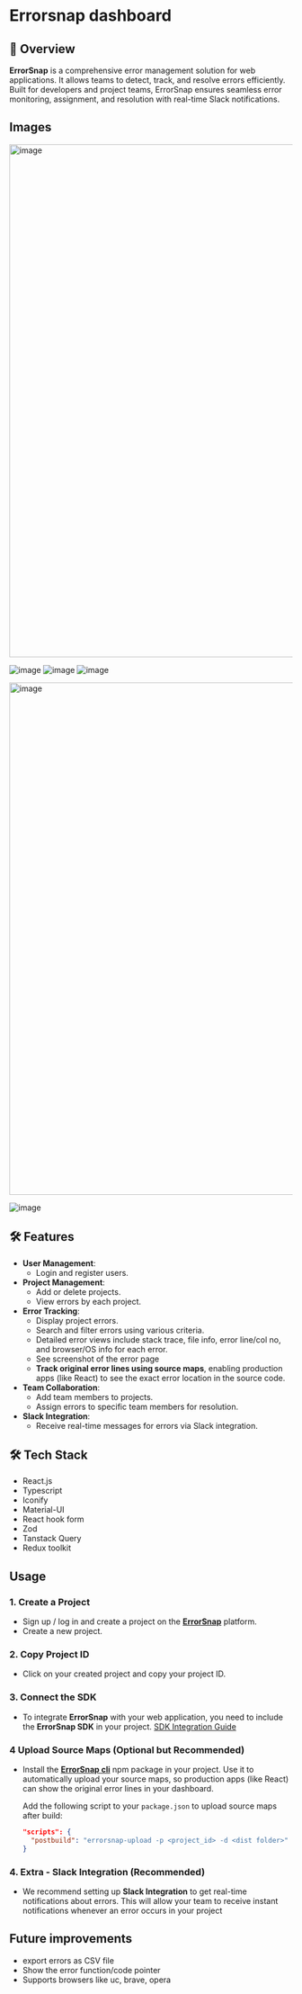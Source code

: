 # Errorsnap dashboard
## 🚀 Overview  
**ErrorSnap** is a comprehensive error management solution for web applications. It allows teams to detect, track, and resolve errors efficiently. Built for developers and project teams, ErrorSnap ensures seamless error monitoring, assignment, and resolution with real-time Slack notifications. 

## Images
<img width="1919" height="912" alt="image" src="https://github.com/user-attachments/assets/9262a7c8-b556-4020-9b00-a338bedc5d7e" />

![image](https://github.com/user-attachments/assets/00bb2b92-3c06-44c7-ae60-26bb6c3c1758)
![image](https://github.com/user-attachments/assets/5b745080-dddb-4cf9-b457-e8b81dcef9a7)
![image](https://github.com/user-attachments/assets/c9ca9498-3b68-4eed-95ca-606fb00879cf)

<img width="1919" height="911" alt="image" src="https://github.com/user-attachments/assets/cb9bcc28-e738-4287-8617-0fa985d8a4c5" />

![image](https://github.com/user-attachments/assets/6e0ab621-1d0a-4495-a1cc-c3055627aaf7)


## 🛠️ Features  
- **User Management**:  
  - Login and register users.  
- **Project Management**:  
  - Add or delete projects.  
  - View errors by each project.
- **Error Tracking**:  
  - Display project errors.
  - Search and filter errors using various criteria.  
  - Detailed error views include stack trace, file info, error line/col no, and browser/OS info for each error.
  - See screenshot of the error page
  - **Track original error lines using source maps**, enabling production apps (like React) to see the exact error location in the source code.
- **Team Collaboration**:  
  - Add team members to projects.  
  - Assign errors to specific team members for resolution.  
- **Slack Integration**:
  - Receive real-time messages for errors via Slack integration.

## 🛠️ Tech Stack
- React.js
- Typescript
- Iconify
- Material-UI
- React hook form
- Zod
- Tanstack Query
- Redux toolkit

## Usage
### 1. **Create a Project**
   - Sign up / log in and create a project on the [**ErrorSnap**](https://errorsnap.netlify.app) platform.
   - Create a new project.

### 2. **Copy Project ID**
   - Click on your created project and copy your project ID.

### 3. **Connect the SDK**
   - To integrate **ErrorSnap** with your web application, you need to include the **ErrorSnap SDK** in your project. [SDK Integration Guide](https://github.com/asifurrahaman754/error-snap/blob/main/sdk/README.md)

### 4 **Upload Source Maps (Optional but Recommended)**  
   - Install the [**ErrorSnap cli**](https://www.npmjs.com/package/errorsnap-cli) npm package in your project. Use it to automatically upload your source maps, so production apps (like React) can show the original error lines in your dashboard.

     Add the following script to your `package.json` to upload source maps after build:  
     ```json
     "scripts": {
       "postbuild": "errorsnap-upload -p <project_id> -d <dist folder>"
     }
     ```

### 4. **Extra - Slack Integration (Recommended)**
   - We recommend setting up **Slack Integration** to get real-time notifications about errors. This will allow your team to receive instant notifications whenever an error occurs in your project


## Future improvements
- export errors as CSV file
- Show the error function/code pointer
- Supports browsers like uc, brave, opera
